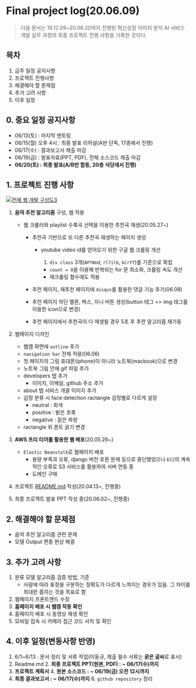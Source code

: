# Final project log(20.06.09)

> 다음 문서는 19.12.09~20.06.20까지 진행된 혁신성장 이미지 분석 AI 서비스 개발 실무 과정의 최종 프로젝트 진행 사항을 기록한 것이다.

## 목차

1. 금주 일정 공지사항
2. 프로젝트 진행사항 
3. 해결해야 할 문제점
4. 추가 고려 사항
5. 이후 일정

## 0. 중요 일정 공지사항

- 06/13(토) : 마지막 멘토링
- 06/15(월) 오후 4시 : 최종 발표 리허설(A반 단독, 17층에서 진행)
- 06/17(수) : 결과보고서 제출 마감
- 06/19(금) : 발표자료(PPT, PDF), 전체 소스코드 제출 마감
- **06/20(토) : 최종 발표(A/B반 합동, 20층 식당에서 진행)**

## 1. 프로젝트 진행 사항

[![전체 웹 개발 구성도3](https://user-images.githubusercontent.com/58945760/83759686-e41f5380-a6ae-11ea-87ad-7721c1eeb9d1.PNG)](https://user-images.githubusercontent.com/58945760/83759686-e41f5380-a6ae-11ea-87ad-7721c1eeb9d1.PNG)

1. **음악 추천 알고리즘** 구성, 웹 적용

   - 웹 크롤러와 playlist 수록곡 선택을 이용한 추천곡 재생(20.05.27~)

     - 추천곡 기반으로 또 다른 추천곡 재생하는 페이지 생성

       - youtube video id를 얻어오기 위한 구글 웹 크롤링 개선

         1. `div class` 3개(`AP7Wnd`, `rl7ilb`, `kCrYT`)를 기준으로 확립

         - `count = 0`을 이용해 반복되는 for 문 최소화, 크롤링 속도 개선
         - 재크롤링 함수에도 적용

     - 추천 페이지, 재추천 페이지에 `disqus`를 활용한 댓글 기능 추가(06.08)

     - 추천 페이지 하단 멜론, 벅스, 지니 버튼 생성(button 태그 => img 태그를 이용한 icon으로 변경)

     - 추천 페이지에서 추천곡이 다 재생될 경우 5초 후 추천 알고리즘 재가동

2. 웹페이지 디자인

   - 웹캠 화면에 `outline` 추가
   - `navigation bar` 전체 적용(06.06)
   - 첫 페이지의 그림 휴대폰(iphone)이 아니라 노트북(macbook)으로 변경
   - 노트북 그림 안에 gif 파일 추가
   - developers 탭 추가
     - 이미지, 이메일, github 주소 추가
   - about 탭 서비스 개괄 이미지 추가
   - 감정 분류 시 face detection ractangle 감정별로 다르게 설정
     - neutral : 회색
     - positive : 밝은 초록
     - negative : 짙은 파랑
   - ractangle 위 폰트 굵기 변경

3. **AWS 프리 티어를 활용한 웹 배포**(20.05.26~)

   - `Elastic Beanstalk`로 웹페이지 배포
     - 용량 부족과 오류, django 버전 호환 문제 등으로 중단했었으나 `EC2`의 계속적인 오류로 S3 서비스를 활용하여 서버 연동 중
     - 도메인 구매

4. 프로젝트 [README.md](https://github.com/dannylee93/Emotion-Recognition/blob/master/README.md#emotion-recognition) 작성(20.04.13~, 진행중)

5. 최종 프로젝트 발표 PPT 작성 중(20.06.02~, 진행중)

## 2. 해결해야 할 문제점

- 음악 추천 알고리즘 관련 문제
- 모델 Output 편중 현상 해결

## 3. 추가 고려 사항

1. 분류 모델 알고리즘 검증 방법, 기준
   - 사람에 따라 표정을 구분하는 정확도가 다르게 느껴지는 경우가 있음. 그 차이를 최대한 좁히는 것을 목표로 함
2. 웹페이지 프론트엔드 수정
3. **홈페이지 배포 시 웹캠 작동 확인**
4. 홈페이지 배포 시 동영상 재생 확인
5. 모바일 접속 시 카메라 접근 코드 서치 및 확인

## 4. 이후 일정(변동사항 반영)

1. 6/1~6/13 : 문서 정리 및 서류 작업(이동규, 제출 필수 서류는 **굵은 글씨**로 표시)
1. Readme.md
   2. **최종 프로젝트 PPT(원본, PDF) : ~ 06/17(수)까지**
3. **프로젝트 계획서**
   4. **원본 소스코드 : ~ 06/19(금) 오전 12시까지**
5. **최종 결과보고서 : ~ 06/17(수)까지**
   6. `github repository` 정리